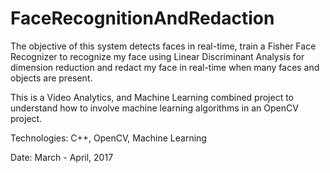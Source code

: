 # FaceRecognitionAndRedaction
The objective of this system detects faces in real-time, train a Fisher Face Recognizer to recognize my face using Linear Discriminant Analysis for dimension reduction and redact my face in real-time when many faces and objects are present.

This is a Video Analytics, and Machine Learning combined project to understand how to involve machine learning algorithms in an OpenCV project.

Technologies: C++, OpenCV, Machine Learning

Date: March - April, 2017
